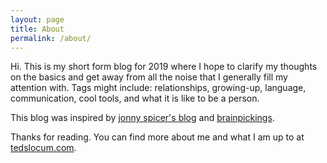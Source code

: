 ```yaml
---
layout: page
title: About
permalink: /about/
---
```

Hi. This is my short form blog for 2019 where I hope to clarify my thoughts on the basics and get away from all the noise that I generally fill my attention with. Tags might include: relationships, growing-up, language, communication, cool tools, and what it is like to be a person. 

This blog was inspired by [jonny spicer's blog](https://jonnyspicer.com) and [brainpickings](https://brainpickings.com).

Thanks for reading. You can find more about me and what I am up to at [tedslocum.com](https://tedslocum.com). 
